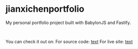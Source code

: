# jianxichenportfolio

My personal portfolio project built with BabylonJS and Fastify.

<br>

You can check it out on:
For source code: [text](https://github.com/jianxichen/jianxichenportfolio)
For live site: [text](https://jianxisportfolio.glitch.me)